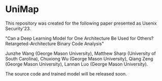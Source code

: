 # UniMap

This repository was created for the following paper presented as Usenix Security'23.

"Can a Deep Learning Model for One Architecture Be Used for Others? Retargeted-Architecture Binary Code Analysis"

Junzhe Wang (George Mason University), Matthew Sharp (University of South Carolina), Chuxiong Wu (George Mason University), Qiang Zeng (George Mason University), Lannan Luo (George Mason University).

The source code and trained model will be released soon.

